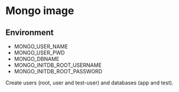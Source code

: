 # Mongo image

## Environment

- MONGO_USER_NAME
- MONGO_USER_PWD
- MONGO_DBNAME
- MONGO_INITDB_ROOT_USERNAME
- MONGO_INITDB_ROOT_PASSWORD

Create users (root, user and test-user) and databases (app and test).

